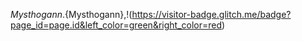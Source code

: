 ${Mysthogann}.${Mysthogann},!(https://visitor-badge.glitch.me/badge?page_id=page.id&left_color=green&right_color=red)
